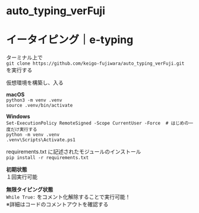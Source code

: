 # auto_typing_verFuji

# イータイピング｜e-typing
ターミナル上で  
`git clone https://github.com/keigo-fujiwara/auto_typing_verFuji.git`  
を実行する  

仮想環境を構築し、入る  

**macOS**  
`python3 -m venv .venv`  
`source .venv/bin/activate`  

**Windows**  
`Set-ExecutionPolicy RemoteSigned -Scope CurrentUser -Force  # はじめの一度だけ実行する`  
`python -m venv .venv`  
`.venv\Scripts\Activate.ps1`  

requirements.txt に記述されたモジュールのインストール  
`pip install -r requirements.txt`  

**初期状態**  
１回実行可能  

**無限タイピング状態**  
`While True:` をコメント化解除することで実行可能！  
※詳細はコードのコメントアウトを確認する  
